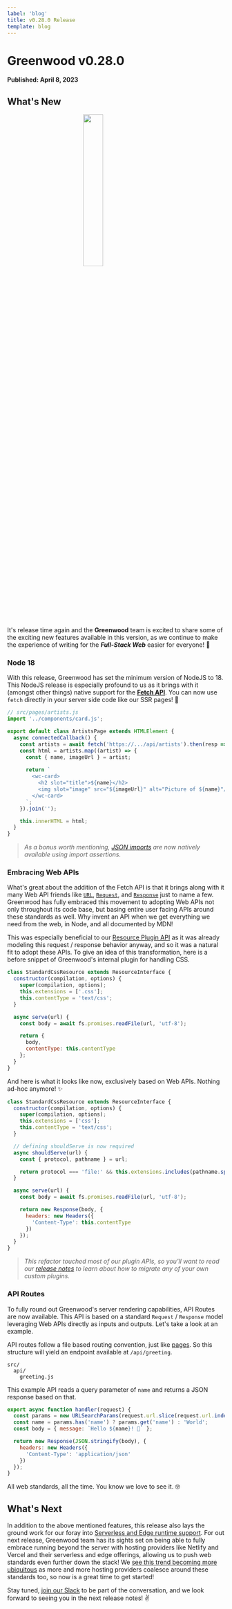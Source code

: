 ```yaml
---
label: 'blog'
title: v0.28.0 Release
template: blog
---
```


# Greenwood v0.28.0

**Published: April 8, 2023**

## What's New

<img src="/assets/nodejs.png" style="display: block; width: 30%; margin: 0 auto;"/>

It's release time again and the **Greenwood** team is excited to share some of the exciting new features available in this version, as we continue to make the experience of writing for the _**Full-Stack Web**_ easier for everyone! 🙌

### Node 18

With this release, Greenwood has set the minimum version of NodeJS to 18.  This NodeJS release is especially profound to us as it brings with it (amongst other things) native support for the [**Fetch API**](https://developer.mozilla.org/en-US/docs/Web/API/Fetch_API).  You can now use `fetch` directly in your server side code like our SSR pages! 💯

```js
// src/pages/artists.js
import '../components/card.js';

export default class ArtistsPage extends HTMLElement {
  async connectedCallback() {
    const artists = await fetch('https://.../api/artists').then(resp => resp.json());
    const html = artists.map((artist) => {
      const { name, imageUrl } = artist;
  
      return `
        <wc-card>
          <h2 slot="title">${name}</h2>
          <img slot="image" src="${imageUrl}" alt="Picture of ${name}"/>
        </wc-card>
      `;
    }).join('');

    this.innerHTML = html;
  }
}
```

> _As a bonus worth mentioning, [JSON imports](https://simonplend.com/import-json-in-es-modules/) are now natively available using import assertions._


### Embracing Web APIs

What's great about the addition of the Fetch API is that it brings along with it many Web API friends like [`URL`](https://developer.mozilla.org/en-US/docs/Web/API/URL), [`Request`](https://developer.mozilla.org/en-US/docs/Web/API/Request), and [`Response`](https://developer.mozilla.org/en-US/docs/Web/API/Response) just to name a few.  Greenwood has fully embraced this movement to adopting Web APIs not only throughout its code base, but basing entire user facing APIs around these standards as well.  Why invent an API when we get everything we need from the web, in Node, and all documented by MDN!

This was especially beneficial to our [Resource Plugin API](/plugins/resource/) as it was already modeling this request / response behavior anyway, and so it was a natural fit to adopt these APIs. To give an idea of this transformation, here is a before snippet of Greenwood's internal plugin for handling CSS.
<!-- eslint-disable-next-line no-unused-vars -->
```js
class StandardCssResource extends ResourceInterface {
  constructor(compilation, options) {
    super(compilation, options);
    this.extensions = ['.css'];
    this.contentType = 'text/css';
  }

  async serve(url) {
    const body = await fs.promises.readFile(url, 'utf-8');

    return {
      body,
      contentType: this.contentType
    };
  }
}
```

And here is what it looks like now, exclusively based on Web APIs.  Nothing ad-hoc anymore! ✨
<!-- eslint-disable-next-line no-unused-vars -->
```js
class StandardCssResource extends ResourceInterface {
  constructor(compilation, options) {
    super(compilation, options);
    this.extensions = ['css'];
    this.contentType = 'text/css';
  }

  // defining shouldServe is now required
  async shouldServe(url) {
    const { protocol, pathname } = url;

    return protocol === 'file:' && this.extensions.includes(pathname.split('.').pop());
  }

  async serve(url) {
    const body = await fs.promises.readFile(url, 'utf-8');

    return new Response(body, {
      headers: new Headers({
        'Content-Type': this.contentType
      })
    });
  }
}
```

> _This refactor touched most of our plugin APIs, so you'll want to read our [release notes](https://github.com/ProjectEvergreen/greenwood/releases/tag/v0.28.0) to learn about how to migrate any of your own custom plugins._

### API Routes

To fully round out Greenwood's server rendering capabilities, API Routes are now available.  This API is based on a standard `Request` / `Response` model leveraging Web APIs directly as inputs and outputs.  Let's take a look at an example.

API routes follow a file based routing convention, just like [pages](/docs/layouts/#pages).  So this structure will yield an endpoint available at `/api/greeting`.
```shell
src/
  api/
    greeting.js
```

This example API reads a query parameter of `name` and returns a JSON response based on that.

```js
export async function handler(request) {
  const params = new URLSearchParams(request.url.slice(request.url.indexOf('?')));
  const name = params.has('name') ? params.get('name') : 'World';
  const body = { message: `Hello ${name}! 👋` };

  return new Response(JSON.stringify(body), {
    headers: new Headers({
      'Content-Type': 'application/json'
    })
  });
}
```

All web standards, all the time.  You know we love to see it. 🤓

## What's Next

In addition to the above mentioned features, this release also lays the ground work for our foray into [Serverless and Edge runtime support](https://github.com/ProjectEvergreen/greenwood/issues/1008).  For out next release, Greenwood team has its sights set on being able to fully embrace running beyond the server with hosting providers like Netlify and Vercel and their serverless and edge offerings, allowing us to push web standards even further down the stack! We [see this trend becoming more ubiquitous](https://wintercg.org/) as more and more hosting providers coalesce around these standards too, so now is a great time to get started!

Stay tuned, [join our Slack](https://join.slack.com/t/thegreenhouseio/shared_invite/enQtMzcyMzE2Mjk1MjgwLTU5YmM1MDJiMTg0ODk4MjA4NzUwNWFmZmMxNDY5MTcwM2I0MjYxN2VhOTEwNDU2YWQwOWQzZmY1YzY4MWRlOGI) to be part of the conversation, and we look forward to seeing you in the next release notes! ✌️